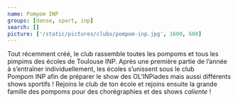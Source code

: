 ```yaml
---
name: Pompom INP
groups: [danse, sport, inp]
search: []
picture: ['/static/pictures/clubs/pompom-inp.jpg', 1600, 600]
---
```

Tout récemment créé, le club rassemble toutes les pompoms et tous les pimpims des écoles de Toulouse INP. Après une première partie de l’année à s’entraîner individuellement, les écoles s’unissent sous le club Pompom INP afin de préparer le show des OL’INPiades mais aussi différents shows sportifs ! Rejoins le club de ton école et rejoins ensuite la grande famille des pompoms pour des chorégraphies et des shows *caliente* !

